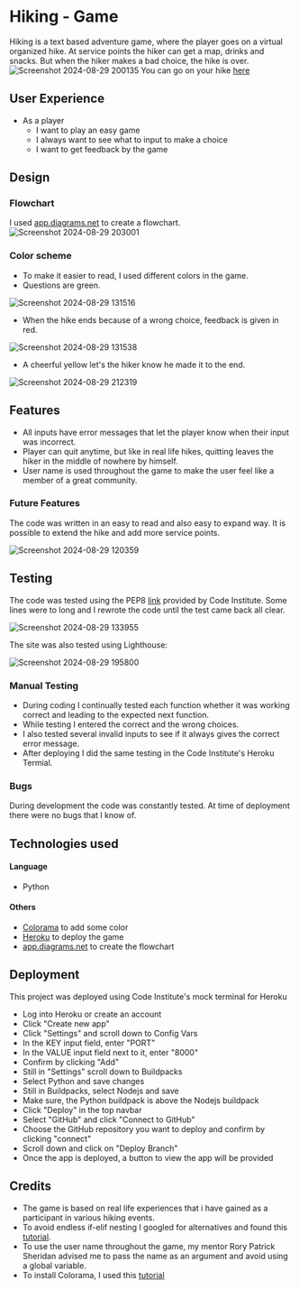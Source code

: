 # Hiking - Game
Hiking is a text based adventure game, where the player goes on a virtual organized hike. At service points the hiker can get a map, drinks and snacks. But when the hiker makes a bad choice, the hike is over.
![Screenshot 2024-08-29 200135](https://github.com/user-attachments/assets/9aca3b8a-22a0-401a-b464-5c154329dd9f)
You can go on your hike [here](https://hiking-b532d6d90183.herokuapp.com/)
## User Experience
- As a player
  - I want to play an easy game
  - I always want to see what to input to make a choice
  - I want to get feedback by the game
## Design
### Flowchart
I used [app.diagrams.net](https://app.diagrams.net/) to create a flowchart.
![Screenshot 2024-08-29 203001](https://github.com/user-attachments/assets/75713dc7-0a58-43d8-b562-beb92518e3fe)
### Color scheme
- To make it easier to read, I used different colors in the game.
- Questions are green.

![Screenshot 2024-08-29 131516](https://github.com/user-attachments/assets/532bc3c8-5527-4cd6-8f73-be93e6a341af)

- When the hike ends because of a wrong choice, feedback is given in red.
  
![Screenshot 2024-08-29 131538](https://github.com/user-attachments/assets/a130b85d-a771-4bae-a0a7-597e5c7e2261)

- A cheerful yellow let's the hiker know he made it to the end.

![Screenshot 2024-08-29 212319](https://github.com/user-attachments/assets/b2ccd434-fb04-4f91-899e-814f84fcbc3e)

## Features
- All inputs have error messages that let the player know when their input was incorrect.
- Player can quit anytime, but like in real life hikes, quitting leaves the hiker in the middle of nowhere by himself.
- User name is used throughout the game to make the user feel like a member of a great community.
### Future Features
The code was written in an easy to read and also easy to expand way. It is possible to extend the hike and add more service points.

![Screenshot 2024-08-29 120359](https://github.com/user-attachments/assets/aaa47e75-72b9-462e-8b20-56ed5017540a)

## Testing
The code was tested using the PEP8 [link](https://pep8ci.herokuapp.com/) provided by Code Institute. Some lines were to long and I rewrote the code until the test came back all clear.

![Screenshot 2024-08-29 133955](https://github.com/user-attachments/assets/2daa9938-d082-43a4-84ba-6f1956640657)

The site was also tested using Lighthouse:

![Screenshot 2024-08-29 195800](https://github.com/user-attachments/assets/6446e3e9-09e7-469c-9100-a7b693279983)

### Manual Testing
- During coding I continually tested each function whether it was working correct and leading to the expected next function.
- While testing I entered the correct and the wrong choices.
- I also tested several invalid inputs to see if it always gives the correct error message.
- After deploying I did the same testing in the Code Institute's Heroku Termial.
### Bugs
During development the code was constantly tested. At time of deployment there were no bugs that I know of.
## Technologies  used
#### Language
- Python
#### Others
- [Colorama](https://pypi.org/project/colorama/) to add some color
- [Heroku](https://dashboard.heroku.com/apps) to deploy the game
- [app.diagrams.net](https://app.diagrams.net/) to create the flowchart

## Deployment
This project was deployed using Code Institute's mock terminal for Heroku
- Log into Heroku or create an account
- Click "Create new app"
- Click "Settings" and scroll down to Config Vars
- In the KEY input field, enter "PORT"
- In the VALUE input field next to it, enter "8000"
- Confirm by clicking "Add"
- Still in "Settings" scroll down to Buildpacks
- Select Python and save changes
- Still in Buildpacks, select Nodejs and save
- Make sure, the Python buildpack is above the Nodejs buildpack
- Click "Deploy" in the top navbar
- Select "GitHub" and click "Connect to GitHub"
- Choose the GitHub repository you want to deploy and confirm by clicking "connect"
- Scroll down and click on "Deploy Branch"
- Once the app is deployed, a button to view the app will be provided
## Credits
- The game is based on real life experiences that i have gained as a participant in various hiking events.
- To avoid endless if-elif nesting I googled for alternatives and found this [tutorial](https://www.youtube.com/watch?v=pEfBKamHJew).
- To use the user name throughout the game, my mentor Rory Patrick Sheridan advised me to pass the name as an argument and avoid using a global variable.
- To install Colorama, I used this [tutorial](https://www.youtube.com/watch?v=u51Zjlnui4Y)
